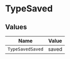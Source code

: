 # TypeSaved


## Values

| Name             | Value            |
| ---------------- | ---------------- |
| `TypeSavedSaved` | saved            |